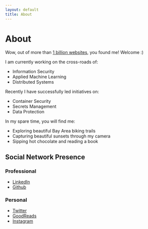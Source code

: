 ```yaml
---
layout: default
title: About
---
```


# [](#header-1)About

Wow, out of more than [1 billion websites](http://www.internetlivestats.com/watch/websites/), you found me! Welcome :)

I am currently working on the cross-roads of:
- Information Security
- Applied Machine Learning
- Distributed Systems

Recently I have successfully led initiatives on:
- Container Security
- Secrets Management 
- Data Protection

In my spare time, you will find me:
- Exploring beautiful Bay Area biking trails 
- Capturing beautiful sunsets through my camera
- Sipping hot chocolate and reading a book

## [](#header-2)Social Network Presence

### [](#header-3)Professional 
* [LinkedIn](https://www.linkedin.com/in/pushkardj/)
* [Github](https://github.com/PushkarJ)

### [](#header-3)Personal 
* [Twitter](https://twitter.com/PuDiJoglekar)
* [GoodReads](https://www.goodreads.com/user/show/62575989-pushkar-joglekar)
* [Instagram](https://www.instagram.com/pdjclicks/)

